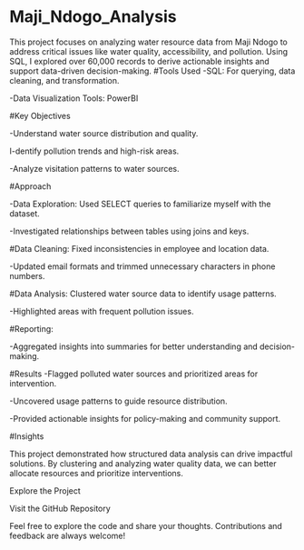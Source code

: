 # Maji_Ndogo_Analysis
This project focuses on analyzing water resource data from Maji Ndogo to address critical issues like water quality, accessibility, and pollution. Using SQL, I explored over 60,000 records to derive actionable insights and support data-driven decision-making.
#Tools Used
-SQL: For querying, data cleaning, and transformation.

-Data Visualization Tools: PowerBI

#Key Objectives

-Understand water source distribution and quality.

I-dentify pollution trends and high-risk areas.

-Analyze visitation patterns to water sources.

#Approach

-Data Exploration: Used SELECT queries to familiarize myself with the dataset.

-Investigated relationships between tables using joins and keys.

#Data Cleaning: Fixed inconsistencies in employee and location data.

-Updated email formats and trimmed unnecessary characters in phone numbers.

#Data Analysis: Clustered water source data to identify usage patterns.

-Highlighted areas with frequent pollution issues.

#Reporting:

-Aggregated insights into summaries for better understanding and decision-making.

#Results
-Flagged polluted water sources and prioritized areas for intervention.

-Uncovered usage patterns to guide resource distribution.

-Provided actionable insights for policy-making and community support.

#Insights

This project demonstrated how structured data analysis can drive impactful solutions. By clustering and analyzing water quality data, we can better allocate resources and prioritize interventions.

Explore the Project

Visit the GitHub Repository

Feel free to explore the code and share your thoughts. Contributions and feedback are always welcome!


